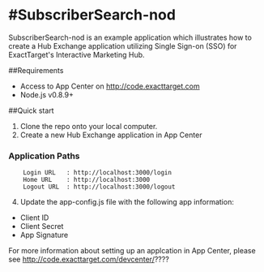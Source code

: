 #SubscriberSearch-nod
=================

SubscriberSearch-nod is an example application which illustrates how to create a Hub Exchange application utilizing Single Sign-on (SSO) for ExactTarget's Interactive Marketing Hub.

##Requirements
* Access to App Center on http://code.exacttarget.com
* Node.js v0.8.9+

##Quick start

1. Clone the repo onto your local computer.
2. Create a new Hub Exchange application in App Center
### Application Paths 

        Login URL   : http://localhost:3000/login
        Home URL    : http://localhost:3000
        Logout URL  : http://localhost:3000/logout

4. Update the app-config.js file with the following app information:

* Client ID
* Client Secret
* App Signature

For more information about setting up an applcation in App Center, please see http://code.exacttarget.com/devcenter/????
